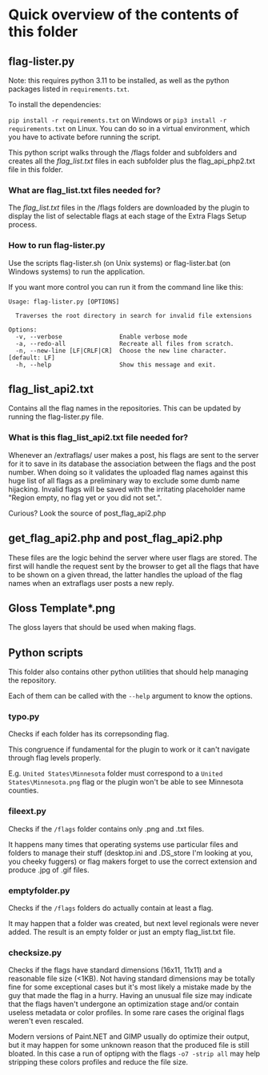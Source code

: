 # Quick overview of the contents of this folder

## flag-lister.py

Note: this requires python 3.11 to be installed, as well as the python packages listed in `requirements.txt`.

To install the dependencies:

`pip install -r requirements.txt` on Windows or `pip3 install -r requirements.txt` on Linux. You can do so in a virtual environment, which you have to activate before running the script.

This python script walks through the /flags folder and subfolders and creates all the *flag_list.txt* files in each subfolder plus the flag_api_php2.txt file in this folder.

### What are flag_list.txt files needed for?

The *flag_list.txt* files in the /flags folders are downloaded by the plugin to display the list of selectable flags at each stage of the Extra Flags Setup process.

### How to run flag-lister.py

Use the scripts flag-lister.sh (on Unix systems) or flag-lister.bat (on Windows systems) to run the application.

If you want more control you can run it from the command line like this:

```text
Usage: flag-lister.py [OPTIONS]

  Traverses the root directory in search for invalid file extensions

Options:
  -v, --verbose                Enable verbose mode
  -a, --redo-all               Recreate all files from scratch.
  -n, --new-line [LF|CRLF|CR]  Choose the new line character. [default: LF]
  -h, --help                   Show this message and exit.
```

## flag_list_api2.txt

Contains all the flag names in the repositories.
This can be updated by running the flag-lister.py file.

### What is this flag_list_api2.txt file needed for?

Whenever an /extraflags/ user makes a post, his flags are sent to the server for it to save in its database the association between the flags and the post number. When doing so it validates the uploaded flag names against this huge list of all flags as a preliminary way to exclude some dumb name hijacking. Invalid flags will be saved with the irritating placeholder name "Region empty, no flag yet or you did not set.".

Curious? Look the source of post_flag_api2.php

## get_flag_api2.php and post_flag_api2.php

These files are the logic behind the server where user flags are stored. The first will handle the request sent by the browser to get all the flags that have to be shown on a given thread, the latter handles the upload of the flag names when an extraflags user posts a new reply.

## Gloss Template*.png

The gloss layers that should be used when making flags.

## Python scripts

This folder also contains other python utilities that should help managing the repository.

Each of them can be called with the `--help` argument to know the options.

### typo.py

Checks if each folder has its correpsonding flag.

This congruence if fundamental for the plugin to work or it can't navigate through flag levels properly.

E.g.
`United States\Minnesota` folder
must correspond to a `United States\Minnesota.png` flag or the plugin won't be able to see Minnesota counties.

### fileext.py

Checks if the `/flags` folder contains only .png and .txt files.

It happens many times that operating systems use particular files and folders to manage their stuff (desktop.ini and .DS_store I'm looking at you, you cheeky fuggers) or flag makers forget to use the correct extension and produce .jpg of .gif files.

### emptyfolder.py

Checks if the `/flags` folders do actually contain at least a flag.

It may happen that a folder was created, but next level regionals were never added. The result is an empty folder or just an empty flag_list.txt file.

### checksize.py

Checks if the flags have standard dimensions (16x11, 11x11) and a reasonable file size (&lt;1KB).
Not having standard dimensions may be totally fine for some exceptional cases but it's most likely a mistake made by the guy that made the flag in a hurry. Having an unusual file size may indicate that the flags haven't undergone an optimization stage and/or contain useless metadata or color profiles. In some rare cases the original flags weren't even rescaled.

Modern versions of Paint.NET and GIMP usually do optimize their output, but it may happen for some unknown reason that the produced file is still bloated. In this case a run of optipng with the flags `-o7 -strip all` may help stripping these colors profiles and reduce the file size.
